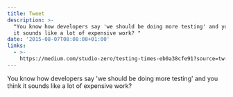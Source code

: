 ```yaml
---
title: Tweet
description: >-
  "You know how developers say 'we should be doing more testing' and you think
  it sounds like a lot of expensive work? "
date: '2015-08-07T08:08:08+01:00'
links:
  - >-
    https://medium.com/studio-zero/testing-times-eb0a38cfe91?source=tw-892bcd376495-1438933411036
---
```

You know how developers say 'we should be doing more testing' and you think it sounds like a lot of expensive work? 

